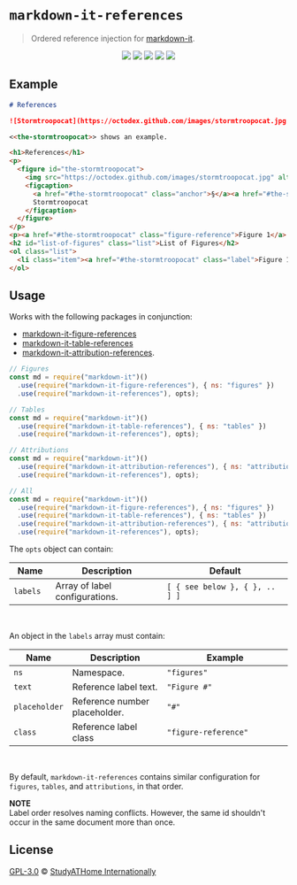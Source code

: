 # `markdown-it-references`

> Ordered reference injection for [markdown-it](https://github.com/markdown-it/markdown-it).

<div>
  <p align="center">
    <img src="https://raw.githubusercontent.com/studyathome-internationally/markdown-it-plugins/master/packages/markdown-it-references/coverage/badge-branches.svg">
    <img src="https://raw.githubusercontent.com/studyathome-internationally/markdown-it-plugins/master/packages/markdown-it-references/coverage/badge-functions.svg">
    <img src="https://raw.githubusercontent.com/studyathome-internationally/markdown-it-plugins/master/packages/markdown-it-references/coverage/badge-lines.svg">
    <img src="https://raw.githubusercontent.com/studyathome-internationally/markdown-it-plugins/master/packages/markdown-it-references/coverage/badge-statements.svg">
    <a href="https://raw.githubusercontent.com/studyathome-internationally/markdown-it-plugins/master/packages/markdown-it-references/LICENSE" target="_blank">
      <img src="https://badgen.net/github/license/studyathome-internationally/markdown-it-plugins">
    </a>
  </p>
</div>

## Example

```md
# References

![Stormtroopocat](https://octodex.github.com/images/stormtroopocat.jpg "The Stormtroopocat")

<<the-stormtroopocat>> shows an example.
```

```html
<h1>References</h1>
<p>
  <figure id="the-stormtroopocat">
    <img src="https://octodex.github.com/images/stormtroopocat.jpg" alt="Stormtroopocat" title="The Stormtroopocat" />
    <figcaption>
      <a href="#the-stormtroopocat" class="anchor">§</a><a href="#the-stormtroopocat" class="label">Figure 1</a>: The
      Stormtroopocat
    </figcaption>
  </figure>
</p>
<p><a href="#the-stormtroopocat" class="figure-reference">Figure 1</a> shows an example.</p>
<h2 id="list-of-figures" class="list">List of Figures</h2>
<ol class="list">
  <li class="item"><a href="#the-stormtroopocat" class="label">Figure 1</a>: The Stormtroopocat</li>
</ol>
```

## Usage

Works with the following packages in conjunction:

- [markdown-it-figure-references](https://www.npmjs.com/package/markdown-it-figure-references)
- [markdown-it-table-references](https://www.npmjs.com/package/markdown-it-table-references)
- [markdown-it-attribution-references](https://www.npmjs.com/package/markdown-it-attribution-references).

```js
// Figures
const md = require("markdown-it")()
  .use(require("markdown-it-figure-references"), { ns: "figures" })
  .use(require("markdown-it-references"), opts);

// Tables
const md = require("markdown-it")()
  .use(require("markdown-it-table-references"), { ns: "tables" })
  .use(require("markdown-it-references"), opts);

// Attributions
const md = require("markdown-it")()
  .use(require("markdown-it-attribution-references"), { ns: "attributions" })
  .use(require("markdown-it-references"), opts);

// All
const md = require("markdown-it")()
  .use(require("markdown-it-figure-references"), { ns: "figures" })
  .use(require("markdown-it-table-references"), { ns: "tables" })
  .use(require("markdown-it-attribution-references"), { ns: "attributions" })
  .use(require("markdown-it-references"), opts);
```

<!-- See a [demo as JSFiddle](https://jsfiddle.net/w2r6gkoc/1/). -->

<style>
table { width: 100%;} td:first-child {width: 15%;} td:last-child {width: 45%;}
</style>

The `opts` object can contain:

| Name     | Description                    | Default                        |
| -------- | ------------------------------ | ------------------------------ |
| `labels` | Array of label configurations. | `[ { see below }, { }, .. ] ]` |

<br/>

An object in the `labels` array must contain:

| Name          | Description                   | Example              |
| ------------- | ----------------------------- | -------------------- |
| `ns`          | Namespace.                    | `"figures"`          |
| `text`        | Reference label text.         | `"Figure #"`         |
| `placeholder` | Reference number placeholder. | `"#"`                |
| `class`       | Reference label class         | `"figure-reference"` |

<br/>

By default, `markdown-it-references` contains similar configuration for `figures`, `tables`, and `attributions`, in that order.

**NOTE**  
Label order resolves naming conflicts.
However, the same id shouldn't occur in the same document more than once.

## License

[GPL-3.0](https://github.com/studyathome-internationally/vuepress-plugins/blob/master/LICENSE) &copy; [StudyATHome Internationally](https://github.com/studyathome-internationally/)
